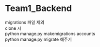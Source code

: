 # Team1_Backend

migrations 파일 제외
<br>
clone 시
<br>
python manage.py makemigrations accounts<br>
python manage.py migrate 해주기

